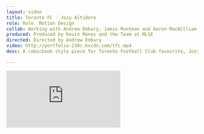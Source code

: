 ```yaml
---
layout: video
title: Toronto FC - Jozy Altidore
role: Role. Motion Design
collab: Working with Andrew Embury, Jamie Muntean and Aaron MacWilliam
produced: Produced by Kevin Mones and the Team at MLSE
directed: Directed by Andrew Embury
video: http://portfolio-230c.kxcdn.com/tfc.mp4
desc: A comicbook style piece for Toronto Football Club favourite, Jozy Altidore. Part of a larger series to rile up support for TFC, aired on TSN.

---
```



<div class="grid pad-t">
    <div class="unit unit-xs-1 unit-s-1 unit-m-2-3 gutter-1-2 push">
        <div class="embed embed-16by9">
            <iframe class="embed-item" src="https://www.youtube.com/embed/o5g3K7_rS7Q" frameborder="0" allowfullscreen>A comic book style video of TFC's player Jozy Altidore</iframe>
        </div>
    </div>   
</div>
